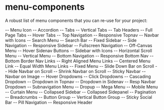 # menu-components
A robust list of menu components that you can re-use for your project:

-- Menu Icon
-- Accordion
-- Tabs
-- Vertical Tabs
-- Tab Headers
-- Full Page Tabs
-- Hover Tabs
-- Top Navigation
-- Responsive Topnav
-- Navbar with Icons
-- Search Menu
-- Search Bar
-- Fixed Sidebar
-- Side Navigation
-- Responsive Sidebar
-- Fullscreen Navigation
-- Off-Canvas Menu
-- Hover Sidenav Buttons
-- Sidebar with Icons
-- Horizontal Scroll Menu
-- Vertical Menu
-- Bottom Navigation
-- Responsive Bottom Nav
-- Bottom Border Nav Links
-- Right Aligned Menu Links
-- Centered Menu Link
-- Equal Width Menu Links
-- Fixed Menu
-- Slide Down Bar on Scroll
-- Hide Navbar on Scroll
-- Shrink Navbar on Scroll
-- Sticky Navbar
-- Navbar on Image
-- Hover Dropdowns
-- Click Dropdowns
-- Cascading Dropdown
-- Dropdown in Topnav
-- Dropdown in Sidenav
-- Resp Navbar Dropdown
-- Subnavigation Menu
-- Dropup
-- Mega Menu
-- Mobile Menu
-- Curtain Menu
-- Collapsed Sidebar
-- Collapsed Sidepanel
-- Pagination
-- Breadcrumbs
-- Button Group
-- Vertical Button Group
-- Sticky Social Bar
-- Pill Navigation
-- Responsive Header

